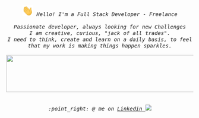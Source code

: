 <p align="center">
  <samp> 
   <img src="https://raw.githubusercontent.com/ABSphreak/ABSphreak/master/gifs/Hi.gif" width="30px"><em> Hello!  I'm a Full Stack Developer - Freelance <em>
    <br><br>Passionate developer, always looking for new Challenges 
     <br>I am creative, curious, "jack of all trades". 
     <br>I need to think, create and learn on a daily basis, to feel that my work is making things happen sparkles.<br><br>
    <img src="http://24.media.tumblr.com/tumblr_m39co2lmcI1qd0xduo1_500.gif" height="100px" width="530px" align="center">
    <br><br><br> :point_right: @ me on <a href="https://www.linkedin.com/in/aicha-hamida/">Linkedin   <img src="https://user-images.githubusercontent.com/5679180/79618120-0daffb80-80be-11ea-819e-d2b0fa904d07.gif" width="27px"></a>
  </samp>
</p>


